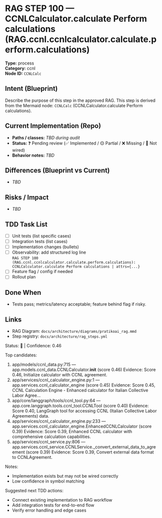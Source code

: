 # RAG STEP 100 — CCNLCalculator.calculate Perform calculations (RAG.ccnl.ccnlcalculator.calculate.perform.calculations)

**Type:** process  
**Category:** ccnl  
**Node ID:** `CCNLCalc`

## Intent (Blueprint)
Describe the purpose of this step in the approved RAG. This step is derived from the Mermaid node: `CCNLCalc` (CCNLCalculator.calculate Perform calculations).

## Current Implementation (Repo)
- **Paths / classes:** _TBD during audit_
- **Status:** ❓ Pending review (✅ Implemented / 🟡 Partial / ❌ Missing / 🔌 Not wired)
- **Behavior notes:** _TBD_

## Differences (Blueprint vs Current)
- _TBD_

## Risks / Impact
- _TBD_

## TDD Task List
- [ ] Unit tests (list specific cases)
- [ ] Integration tests (list cases)
- [ ] Implementation changes (bullets)
- [ ] Observability: add structured log line  
  `RAG STEP 100 (RAG.ccnl.ccnlcalculator.calculate.perform.calculations): CCNLCalculator.calculate Perform calculations | attrs={...}`
- [ ] Feature flag / config if needed
- [ ] Rollout plan

## Done When
- Tests pass; metrics/latency acceptable; feature behind flag if risky.

## Links
- RAG Diagram: `docs/architecture/diagrams/pratikoai_rag.mmd`
- Step registry: `docs/architecture/rag_steps.yml`


<!-- AUTO-AUDIT:BEGIN -->
Status: 🔌  |  Confidence: 0.46

Top candidates:
1) app/models/ccnl_data.py:715 — app.models.ccnl_data.CCNLCalculator.__init__ (score 0.46)
   Evidence: Score 0.46, Initialize calculator with CCNL agreement.
2) app/services/ccnl_calculator_engine.py:1 — app.services.ccnl_calculator_engine (score 0.45)
   Evidence: Score 0.45, CCNL Calculation Engine - Enhanced calculator for Italian Collective Labor Agree...
3) app/core/langgraph/tools/ccnl_tool.py:64 — app.core.langgraph.tools.ccnl_tool.CCNLTool (score 0.40)
   Evidence: Score 0.40, LangGraph tool for accessing CCNL (Italian Collective Labor Agreements) data.
4) app/services/ccnl_calculator_engine.py:233 — app.services.ccnl_calculator_engine.EnhancedCCNLCalculator (score 0.39)
   Evidence: Score 0.39, Enhanced CCNL calculator with comprehensive calculation capabilities.
5) app/services/ccnl_service.py:806 — app.services.ccnl_service.CCNLService._convert_external_data_to_agreement (score 0.39)
   Evidence: Score 0.39, Convert external data format to CCNLAgreement.

Notes:
- Implementation exists but may not be wired correctly
- Low confidence in symbol matching

Suggested next TDD actions:
- Connect existing implementation to RAG workflow
- Add integration tests for end-to-end flow
- Verify error handling and edge cases
<!-- AUTO-AUDIT:END -->